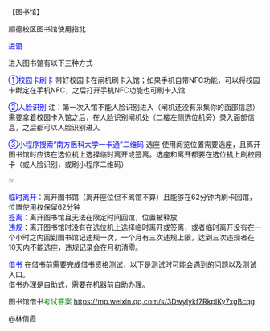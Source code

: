 【图书馆】
 
顺德校区图书馆使用指北	

<font color="blue">进馆</font>

进入图书馆有以下三种方式

<font color="blue">①校园卡刷卡</font>
带好校园卡在闸机刷卡入馆；如果手机自带NFC功能，可以将校园卡绑定在手机NFC，之后打开手机NFC功能也可刷卡入馆

<font color="blue">②人脸识别</font>
注：第一次入馆不能人脸识别进入（闸机还没有采集你的面部信息）需要拿着校园卡入馆之后，在人脸识别闸机处（二楼左侧选位机旁）录入面部信息，之后都可以人脸识别进入

<font color="blue">③小程序搜索“南方医科大学一卡通”二维码</font>
选座
使用阅览位置需要选座，且离开图书馆时应该在选位机上选择临时离开或签离。选座和离开都要在选位机上刷校园卡（或人脸识别，或刷小程序二维码）

☞

<font color="blue">临时离开</font>：离开图书馆（离开座位但不离馆不算）且能够在62分钟内刷卡回馆，位置使用权保留62分钟<br>
<font color="blue">签离</font>：离开图书馆且无法在限定时间回馆，位置被释放<br>
<font color="blue">违规</font>：离开图书馆时没有在选位机上选择临时离开或签离，或者临时离开没有在一个小时之内回到图书馆记违规一次，一个月有三次违规上限，达到三次违规者在10天内不能选座，违规记录会在月初清零。<br>

<font color="blue">借书</font>
在借书前需要完成借书资格测试，以下是测试时可能会遇到的问题以及测试入口。
<br>借书办理是自助式，需要在机器前自助办理。

图书馆借书<font color="green">考试答案</font> 
<https://mp.weixin.qq.com/s/3DwyIykf7RkpIKy7xgBcqg>

@林倩霞